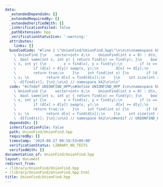 ```yaml
---
data:
  _extendedDependsOn: []
  _extendedRequiredBy: []
  _extendedVerifiedWith: []
  _isVerificationFailed: false
  _pathExtension: hpp
  _verificationStatusIcon: ':warning:'
  attributes:
    links: []
  bundledCode: "#line 1 \"UnionFind/UnionFind.hpp\"\n\n\n\nnamespace kk2 {\n\nstruct\
    \ UnionFind {\n    vector<int> d;\n    UnionFind(int n = 0) : d(n, -1) {}\n  \
    \  bool same(int x, int y) { return find(x) == find(y); }\n    bool unite(int\
    \ x, int y) {\n        x = find(x), y = find(y);\n        if (x == y) return false;\n\
    \        if (d[x] > d[y]) swap(x, y);\n        d[x] += d[y];\n        d[y] = x;\n\
    \        return true;\n    }\n    int find(int x) {\n        if (d[x] < 0) return\
    \ x; \n        return d[x] = find(d[x]);\n    }\n    int size(int x) { return\
    \ -d[find(x)]; }\n};\n\n} // namespace kk2\n\n\n"
  code: "#ifndef UNIONFIND_HPP\n#define UNIONFIND_HPP 1\n\nnamespace kk2 {\n\nstruct\
    \ UnionFind {\n    vector<int> d;\n    UnionFind(int n = 0) : d(n, -1) {}\n  \
    \  bool same(int x, int y) { return find(x) == find(y); }\n    bool unite(int\
    \ x, int y) {\n        x = find(x), y = find(y);\n        if (x == y) return false;\n\
    \        if (d[x] > d[y]) swap(x, y);\n        d[x] += d[y];\n        d[y] = x;\n\
    \        return true;\n    }\n    int find(int x) {\n        if (d[x] < 0) return\
    \ x; \n        return d[x] = find(d[x]);\n    }\n    int size(int x) { return\
    \ -d[find(x)]; }\n};\n\n} // namespace kk2\n\n#endif // UNIONFIND_HPP\n"
  dependsOn: []
  isVerificationFile: false
  path: UnionFind/UnionFind.hpp
  requiredBy: []
  timestamp: '2024-08-27 00:19:53+09:00'
  verificationStatus: LIBRARY_NO_TESTS
  verifiedWith: []
documentation_of: UnionFind/UnionFind.hpp
layout: document
redirect_from:
- /library/UnionFind/UnionFind.hpp
- /library/UnionFind/UnionFind.hpp.html
title: UnionFind/UnionFind.hpp
---
```

